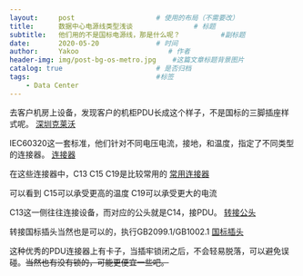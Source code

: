 ```yaml
---
layout:     post                    # 使用的布局（不需要改）
title:      数据中心电源线类型浅谈               # 标题 
subtitle:   他们用的不是国标电源线，那是什么呢？          #副标题
date:       2020-05-20              # 时间
author:     Yakoo                      # 作者
header-img: img/post-bg-os-metro.jpg    #这篇文章标题背景图片
catalog: true                       # 是否归档
tags:                               #标签
    - Data Center
---
```


去客户机房上设备，发现客户的机柜PDU长成这个样子，不是国标的三脚插座样式呢。
[深圳克莱沃](img/cleverpdu.png)

IEC60320这一套标准，他们针对不同电压电流，接地，和温度，指定了不同类型的连接器。
[连接器](img/IEC-60320-connector-standard.jpg)

在这些连接器中，C13 C15 C19是比较常用的
[常用连接器](img/IEC-C13-C15-C19-connector.jpg)

可以看到 C15可以承受更高的温度  C19可以承受更大的电流

C13这一侧往往连接设备，而对应的公头就是C14，接PDU。
[转接公头](img/Common-C13-C15-C19-power-cords.jpg)

转接国标插头当然也是可以的，执行GB2099.1/GB1002.1
[国标插头](img/6-2.png)

这种优秀的PDU连接器上有卡子，当插牢锁闭之后，不会轻易脱落，可以避免误碰。~~当然也有没有锁的，可能更便宜一些吧。~~